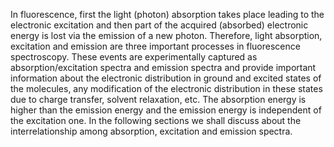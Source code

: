 In fluorescence, first the light (photon) absorption takes place leading to the electronic excitation and then part of the acquired (absorbed) electronic energy is lost via the emission of a new photon. Therefore, light absorption, excitation and emission are three important processes in fluorescence spectroscopy. These events are experimentally captured as absorption/excitation spectra and emission spectra and provide important information about the electronic distribution in ground and excited states of the molecules, any modification of the electronic distribution in these states due to charge transfer, solvent relaxation, etc. The absorption energy is higher than the emission energy and the emission energy is independent of the excitation one. In the following sections we shall discuss about the interrelationship among absorption, excitation and emission spectra. 

